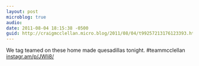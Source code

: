 ```yaml
---
layout: post
microblog: true
audio: 
date: 2011-08-04 18:15:38 -0500
guid: http://craigmcclellan.micro.blog/2011/08/04/t99257213176123393.html
---
```

We tag teamed on these home made quesadillas tonight. #teammcclellan [instagr.am/p/JWli8/](http://instagr.am/p/JWli8/)
